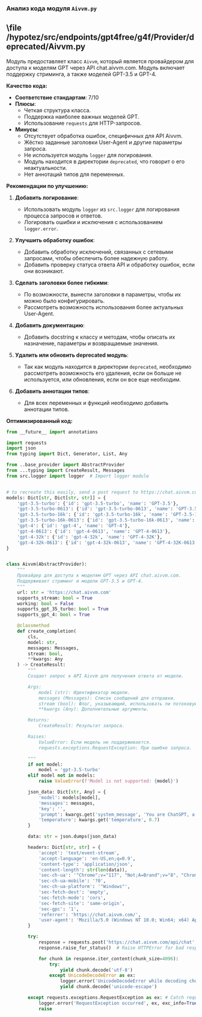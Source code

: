 ### **Анализ кода модуля `Aivvm.py`**

## \file /hypotez/src/endpoints/gpt4free/g4f/Provider/deprecated/Aivvm.py

Модуль предоставляет класс `Aivvm`, который является провайдером для доступа к моделям GPT через API chat.aivvm.com. Модуль включает поддержку стриминга, а также моделей GPT-3.5 и GPT-4.

**Качество кода:**

- **Соответствие стандартам**: 7/10
- **Плюсы**:
    - Четкая структура класса.
    - Поддержка наиболее важных моделей GPT.
    - Использование `requests` для HTTP-запросов.
- **Минусы**:
    - Отсутствует обработка ошибок, специфичных для API Aivvm.
    - Жёстко заданные заголовки User-Agent и другие параметры запроса.
    - Не используется модуль `logger` для логирования.
    - Модуль находится в директории `deprecated`, что говорит о его неактуальности.
    - Нет аннотаций типов для переменных.

**Рекомендации по улучшению:**

1.  **Добавить логирование**:
    - Использовать модуль `logger` из `src.logger` для логирования процесса запросов и ответов.
    - Логировать ошибки и исключения с использованием `logger.error`.

2.  **Улучшить обработку ошибок**:
    - Добавить обработку исключений, связанных с сетевыми запросами, чтобы обеспечить более надежную работу.
    - Добавить проверку статуса ответа API и обработку ошибок, если они возникают.

3.  **Сделать заголовки более гибкими**:
    - По возможности, вынести заголовки в параметры, чтобы их можно было конфигурировать.
    - Рассмотреть возможность использования более актуальных User-Agent.

4.  **Добавить документацию**:
    - Добавить docstring к классу и методам, чтобы описать их назначение, параметры и возвращаемые значения.

5.  **Удалить или обновить deprecated модуль**:
    - Так как модуль находится в директории `deprecated`, необходимо рассмотреть возможность его удаления, если он больше не используется, или обновления, если он все еще необходим.

6. **Добавить аннотации типов**:
    - Для всех переменных и функций необходимо добавить аннотации типов.

**Оптимизированный код:**

```python
from __future__ import annotations

import requests
import json
from typing import Dict, Generator, List, Any

from ..base_provider import AbstractProvider
from ...typing import CreateResult, Messages
from src.logger import logger  # Import logger module


# to recreate this easily, send a post request to https://chat.aivvm.com/api/models
models: Dict[str, Dict[str, str]] = {
    'gpt-3.5-turbo': {'id': 'gpt-3.5-turbo', 'name': 'GPT-3.5'},
    'gpt-3.5-turbo-0613': {'id': 'gpt-3.5-turbo-0613', 'name': 'GPT-3.5-0613'},
    'gpt-3.5-turbo-16k': {'id': 'gpt-3.5-turbo-16k', 'name': 'GPT-3.5-16K'},
    'gpt-3.5-turbo-16k-0613': {'id': 'gpt-3.5-turbo-16k-0613', 'name': 'GPT-3.5-16K-0613'},
    'gpt-4': {'id': 'gpt-4', 'name': 'GPT-4'},
    'gpt-4-0613': {'id': 'gpt-4-0613', 'name': 'GPT-4-0613'},
    'gpt-4-32k': {'id': 'gpt-4-32k', 'name': 'GPT-4-32K'},
    'gpt-4-32k-0613': {'id': 'gpt-4-32k-0613', 'name': 'GPT-4-32K-0613'},
}


class Aivvm(AbstractProvider):
    """
    Провайдер для доступа к моделям GPT через API chat.aivvm.com.
    Поддерживает стриминг и модели GPT-3.5 и GPT-4.
    """
    url: str = 'https://chat.aivvm.com'
    supports_stream: bool = True
    working: bool = False
    supports_gpt_35_turbo: bool = True
    supports_gpt_4: bool = True

    @classmethod
    def create_completion(
        cls,
        model: str,
        messages: Messages,
        stream: bool,
        **kwargs: Any
    ) -> CreateResult:
        """
        Создает запрос к API Aivvm для получения ответа от модели.

        Args:
            model (str): Идентификатор модели.
            messages (Messages): Список сообщений для отправки.
            stream (bool): Флаг, указывающий, использовать ли потоковую передачу.
            **kwargs (Any): Дополнительные аргументы.

        Returns:
            CreateResult: Результат запроса.

        Raises:
            ValueError: Если модель не поддерживается.
            requests.exceptions.RequestException: При ошибке запроса.

        """
        if not model:
            model = 'gpt-3.5-turbo'
        elif model not in models:
            raise ValueError(f'Model is not supported: {model}')

        json_data: Dict[str, Any] = {
            'model': models[model],
            'messages': messages,
            'key': '',
            'prompt': kwargs.get('system_message', 'You are ChatGPT, a large language model trained by OpenAI. Follow the user\'s instructions carefully. Respond using markdown.'),
            'temperature': kwargs.get('temperature', 0.7)
        }

        data: str = json.dumps(json_data)

        headers: Dict[str, str] = {
            'accept': 'text/event-stream',
            'accept-language': 'en-US,en;q=0.9',
            'content-type': 'application/json',
            'content-length': str(len(data)),
            'sec-ch-ua': '"Chrome";v="117", "Not;A=Brand";v="8", "Chromium";v="117"',
            'sec-ch-ua-mobile': '?0',
            'sec-ch-ua-platform': '"Windows"',
            'sec-fetch-dest': 'empty',
            'sec-fetch-mode': 'cors',
            'sec-fetch-site': 'same-origin',
            'sec-gpc': '1',
            'referrer': 'https://chat.aivvm.com/',
            'user-agent': 'Mozilla/5.0 (Windows NT 10.0; Win64; x64) AppleWebKit/537.36 (KHTML, like Gecko) Chrome/117.0.0.0 Safari/537.36'
        }

        try:
            response = requests.post('https://chat.aivvm.com/api/chat', headers=headers, data=data, stream=True)
            response.raise_for_status()  # Raise HTTPError for bad responses (4xx or 5xx)

            for chunk in response.iter_content(chunk_size=4096):
                try:
                    yield chunk.decode('utf-8')
                except UnicodeDecodeError as ex:
                    logger.error('UnicodeDecodeError while decoding chunk', ex, exc_info=True) # Log error
                    yield chunk.decode('unicode-escape')

        except requests.exceptions.RequestException as ex: # Catch request exceptions
            logger.error('RequestException occurred', ex, exc_info=True) # Log error
            raise